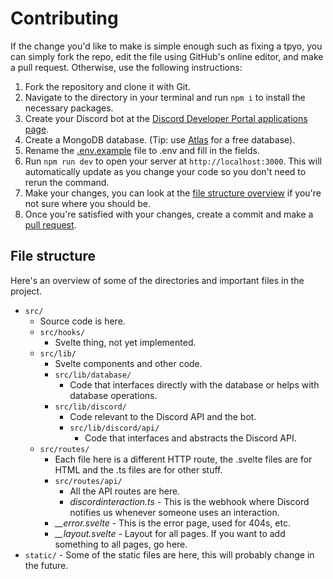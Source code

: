 # Contributing

If the change you'd like to make is simple enough such as fixing a tpyo, you can simply fork the repo, edit the file using GitHub's online editor, and make a pull request.
Otherwise, use the following instructions:

1. Fork the repository and clone it with Git.
2. Navigate to the directory in your terminal and run `npm i` to install the necessary packages.
3. Create your Discord bot at the [Discord Developer Portal applications page](https://discord.com/developers/applications).
4. Create a MongoDB database. (Tip: use [Atlas](https://www.mongodb.com/atlas/database) for a free database).
5. Rename the [.env.example](.env.example) file to .env and fill in the fields.
6. Run `npm run dev` to open your server at `http://localhost:3000`. This will automatically update as you change your code so you don't need to rerun the command.
7. Make your changes, you can look at the [file structure overview](#file-structure) if you're not sure where you should be.
8. Once you're satisfied with your changes, create a commit and make a [pull request](https://github.com/repldex/Repldex/pulls).

## File structure

Here's an overview of some of the directories and important files in the project.

- `src/`
  - Source code is here.
  - `src/hooks/`
    - Svelte thing, not yet implemented.
  - `src/lib/`
    - Svelte components and other code.
    - `src/lib/database/`
      - Code that interfaces directly with the database or helps with database operations.
    - `src/lib/discord/`
      - Code relevant to the Discord API and the bot.
      - `src/lib/discord/api/`
        - Code that interfaces and abstracts the Discord API.
  - `src/routes/`
    - Each file here is a different HTTP route, the .svelte files are for HTML and the .ts files are for other stuff.
    - `src/routes/api/`
      - All the API routes are here.
      - _discordinteraction.ts_ - This is the webhook where Discord notifies us whenever someone uses an interaction.
    - _\_\_error.svelte_ - This is the error page, used for 404s, etc.
    - _\_\_layout.svelte_ - Layout for all pages. If you want to add something to all pages, go here.
- `static/` - Some of the static files are here, this will probably change in the future.